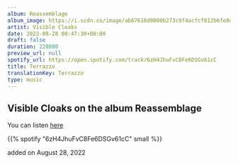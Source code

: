 ```yaml
---
album: Reassemblage
album_image: https://i.scdn.co/image/ab67616d0000b273c9f4acfcf012b6fe8d461566
artist: Visible Cloaks
date: 2022-08-28 00:47:30+00:00
draft: false
duration: 220800
preview_url: null
spotify_url: https://open.spotify.com/track/6zH4JhuFvC8Fe6DSGv61cC
title: Terrazzo
translationKey: Terrazzo
type: music
---
```


## Visible Cloaks on the album Reassemblage

You can listen [here](https://open.spotify.com/track/6zH4JhuFvC8Fe6DSGv61cC)

{{% spotify "6zH4JhuFvC8Fe6DSGv61cC" small %}}

added on August 28, 2022